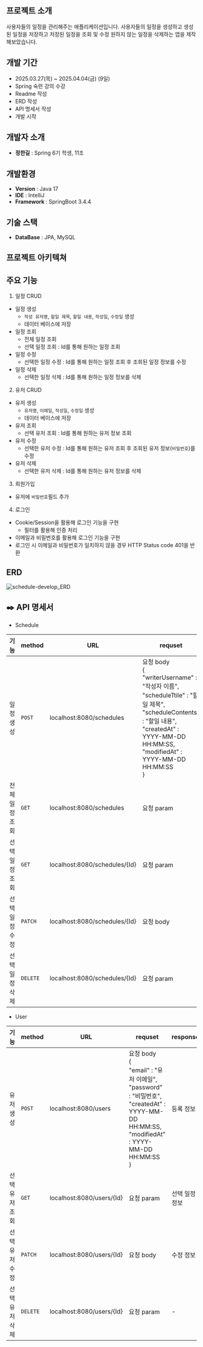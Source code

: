 
## 프로젝트 소개
사용자들의 일정을 관리해주는 애플리케이션입니다. 
사용자들의 일정을 생성하고 생성된 일정을 저장하고 저장된 일정을 조회 및 수정 원하지 않는 일정을 삭제하는 앱을 제작해보았습니다.

## 개발 기간
- 2025.03.27(목) ~ 2025.04.04(금) (9일)
- Spring 숙련 강의 수강
- Readme 작성
- ERD 작성
- API 명세서 작성
- 개발 시작

## 개발자 소개
- **정한길** : Spring 6기 학생, 11조

## 개발환경
- **Version** : Java 17
- **IDE** : IntelliJ
- **Framework** : SpringBoot 3.4.4


## 기술 스택
- **DataBase** : JPA, MySQL

## 프로젝트 아키텍쳐

## 주요 기능
1. 일정 CRUD
- 일정 생성
    - `작성 유저명`, `할일 제목`, `할일 내용`, `작성일`, `수정일` 생성
    - 데이터 베이스에 저장
- 일정 조회
    - 전체 일정 조회
    - 선택 일정 조회 : Id를 통해 원하는 일정 조회
- 일정 수정
    - 선택한 일정 수정 : Id를 통해 원하는 일정 조회 후 조회된 일정 정보를 수정
- 일정 삭제
    - 선택한 일정 삭제 : Id를 통해 원하는 일정 정보를 삭제

2. 유저 CRUD
- 유저 생성
  - `유저명`, `이메일`, `작성일`, `수정일` 생성
  - 데이터 베이스에 저장
- 유저 조회
  - 선택 유저 조회 : Id를 통해 원하는 유저 정보 조회
- 유저 수정
  - 선택한 유저 수정 : Id를 통해 원하는 유저 조회 후 조회된 유저 정보(`비밀번호`)를 수정
- 유저 삭제
  - 선택한 유저 삭제 : Id를 통해 원하는 유저 정보를 삭제

3. 회원가입
- 유저에 `비밀번호`필드 추가

4. 로그인
- Cookie/Session을 활용해 로그인 기능을 구현
  - 필터를 활용해 인증 처리
- 이메일과 비밀번호를 활용해 로그인 기능을 구현
- 로그인 시 이메일과 비밀번호가 일치하지 않을 경우 HTTP Status code 401을 반환

## ERD
![schedule-develop_ERD]()

## ✒️ API 명세서
- Schedule

| 기능       | method   | URL | requset                                                                                                                                                                                                   | response | 상태 코드      |
|----------|----------|--|-----------------------------------------------------------------------------------------------------------------------------------------------------------------------------------------------------------|----------|------------|
| 일정 생성    | `POST`   | localhost:8080/schedules | 요청 body <br/>{ <br/>"writerUsername" : "작성자 이름", <br/>"scheduleTtile" : "할일 제목", <br/>"scheduleContents" : "할일 내용", <br/>"createdAt" : YYYY-MM-DD HH:MM:SS, <br/>"modifiedAt" : YYYY-MM-DD HH:MM:SS<br/>} | 등록 정보    | 201 : 정상등록 |
| 전체 일정 조회 | `GET`    | localhost:8080/schedules | 요청 param                                                                                                                                                                                                  | 전체 일정 정보 | 200 : 정상조회 | 
| 선택 일정 조회 | `GET`    | localhost:8080/schedules/{Id} | 요청 param                                                                                                                                                                                                  | 선택 일정 정보 | 200 : 정상조회 |
| 선택 일정 수정 | `PATCH`  | localhost:8080/schedules/{Id} | 요청 body                                                                                                                                                                                                   | 수정 정보    | 200 : 정상수정 |
| 선택 일정 삭제 | `DELETE` | localhost:8080/schedules/{Id} | 요청 param                                                                                                                                                                                                  | -        | 200 : 정상삭제 |

- User

| 기능       | method   | URL                           | requset                                                                                                                                                                                    | response | 상태 코드      |
|----------|----------|-------------------------------|--------------------------------------------------------------------------------------------------------------------------------------------------------------------------------------------|----------|------------|
| 유저 생성    | `POST`   | localhost:8080/users          | 요청 body <br/>{ <br/>"email" : "유저 이메일", <br/>"password" : "비밀번호", <br/>"createdAt" : YYYY-MM-DD HH:MM:SS, <br/>"modifiedAt" : YYYY-MM-DD HH:MM:SS<br/>} | 등록 정보    | 200 : 정상등록 |
| 선택 유저 조회 | `GET`    | localhost:8080/users/{Id} | 요청 param                                                                                                                                                                                   | 선택 일정 정보 | 200 : 정상조회 |
| 선택 유저 수정 | `PATCH`  | localhost:8080/users/{Id} | 요청 body                                                                                                                                                                                    | 수정 정보    | 200 : 정상수정 |
| 선택 유저 삭제 | `DELETE` | localhost:8080/users/{Id} | 요청 param                                                                                                                                                                                   | -        | 200 : 정상삭제 |
